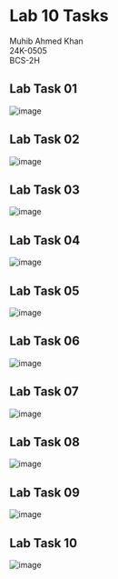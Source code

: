 # Lab 10 Tasks
Muhib Ahmed Khan  
24K-0505  
BCS-2H  

## Lab Task 01
![image](https://github.com/user-attachments/assets/abc272bc-a62b-465e-a694-84d81e72880c)

## Lab Task 02
![image](https://github.com/user-attachments/assets/8a78e09f-97bc-41f2-b5aa-97e9a37d964b)

## Lab Task 03
![image](https://github.com/user-attachments/assets/2082156b-bac9-4357-b0fc-2ec3c5287b51)

## Lab Task 04
![image](https://github.com/user-attachments/assets/0a0a3df7-be7e-4215-ac2f-678ddefe30fc)

## Lab Task 05
![image](https://github.com/user-attachments/assets/f2543c29-852e-4422-b298-051e99c1c6f2)

## Lab Task 06
![image](https://github.com/user-attachments/assets/f1f913f4-e77a-43f5-8db4-effdf1d3375a)

## Lab Task 07
![image](https://github.com/user-attachments/assets/ad3a8112-55be-49a8-aa41-d09b8c928c37)

## Lab Task 08
![image](https://github.com/user-attachments/assets/9914f088-45a4-4e12-9988-f327fdc0667f)

## Lab Task 09
![image](https://github.com/user-attachments/assets/24c975df-9f23-479f-b7d9-f0be9383191d)

## Lab Task 10
![image](https://github.com/user-attachments/assets/77d72a10-02d1-448c-a564-ba9aa5cb5970)

